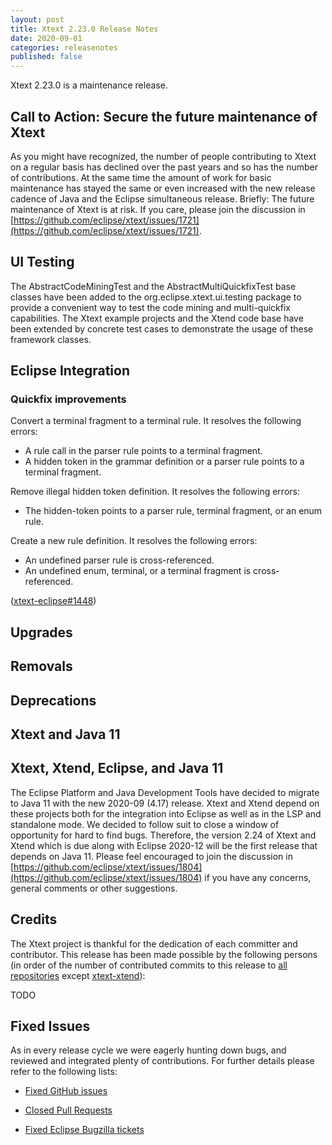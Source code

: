 ```yaml
---
layout: post
title: Xtext 2.23.0 Release Notes
date: 2020-09-01
categories: releasenotes
published: false
---
```


Xtext 2.23.0 is a maintenance release.

## Call to Action: Secure the future maintenance of Xtext

As you might have recognized, the number of people contributing to Xtext on a regular basis has declined over the past years and so has the number of contributions. At the same time the amount of work for basic maintenance has stayed the same or even increased with the new release cadence of Java and the Eclipse simultaneous release. Briefly: The future maintenance of Xtext is at risk. If you care, please join the discussion in [https://github.com/eclipse/xtext/issues/1721](https://github.com/eclipse/xtext/issues/1721).

## UI Testing

The AbstractCodeMiningTest and the AbstractMultiQuickfixTest base classes have been added to the org.eclipse.xtext.ui.testing package to provide a convenient way to test the code mining and multi-quickfix capabilities. The Xtext example projects and the Xtend code base have been extended by concrete test cases to demonstrate the usage of these framework classes.

## Eclipse Integration

### Quickfix improvements

Convert a terminal fragment to a terminal rule. It resolves the following errors:

* A rule call in the parser rule points to a terminal fragment.
* A hidden token in the grammar definition or a parser rule points to a terminal fragment.

Remove illegal hidden token definition. It resolves the following errors:

* The hidden-token points to a parser rule, terminal fragment, or an enum rule.

Create a new rule definition. It resolves the following errors:

* An undefined parser rule is cross-referenced.
* An undefined enum, terminal, or a terminal fragment is cross-referenced.

([xtext-eclipse#1448](https://github.com/eclipse/xtext-eclipse/issues/1448))

## Upgrades

## Removals

## Deprecations

## Xtext and Java 11

## Xtext, Xtend, Eclipse, and Java 11

The Eclipse Platform and Java Development Tools have decided to migrate to Java 11 with the new 2020-09 (4.17) release. Xtext and Xtend depend on these projects both for the integration into Eclipse as well as in the LSP and standalone mode. We decided to follow suit to close a window of opportunity for hard to find bugs. Therefore, the version 2.24 of Xtext and Xtend which is due along with Eclipse 2020-12 will be the first release that depends on Java 11. Please feel encouraged to join the discussion in [https://github.com/eclipse/xtext/issues/1804](https://github.com/eclipse/xtext/issues/1804) if you have any concerns, general comments or other suggestions.

## Credits

The Xtext project is thankful for the dedication of each committer and contributor. This release has been made possible by the following persons (in order of the number of contributed commits to this release to [all repositories](https://github.com/eclipse/xtext#repositories) except [xtext-xtend](https://github.com/eclipse/xtext-xtend)):

TODO

## Fixed Issues

As in every release cycle we were eagerly hunting down bugs, and reviewed and integrated plenty of contributions. For further details please refer to the following lists:

* [Fixed GitHub issues](https://github.com/search?utf8=%E2%9C%93&q=is%3Aissue+milestone%3ARelease_2.23+is%3Aclosed+repo%3Aeclipse%2Fxtext+repo%3Aeclipse%2Fxtext-core+repo%3Aeclipse%2Fxtext-lib+repo%3Aeclipse%2Fxtext-extras+repo%3Aeclipse%2Fxtext-eclipse+repo%3Aeclipse%2Fxtext-idea+repo%3Aeclipse%2Fxtext-web+repo%3Aeclipse%2Fxtext-maven+repo%3Aeclipse%2Fxtext-xtend&type=Issues&ref=searchresults)

* [Closed Pull Requests](https://github.com/search?utf8=%E2%9C%93&q=is%3Apr+milestone%3ARelease_2.23+is%3Aclosed+repo%3Aeclipse%2Fxtext+repo%3Aeclipse%2Fxtext-core+repo%3Aeclipse%2Fxtext-lib+repo%3Aeclipse%2Fxtext-extras+repo%3Aeclipse%2Fxtext-eclipse+repo%3Aeclipse%2Fxtext-idea+repo%3Aeclipse%2Fxtext-web+repo%3Aeclipse%2Fxtext-maven+repo%3Aeclipse%2Fxtext-xtend&type=Issues&ref=searchresults)

* [Fixed Eclipse Bugzilla tickets](https://bugs.eclipse.org/bugs/buglist.cgi?bug_status=RESOLVED&bug_status=VERIFIED&bug_status=CLOSED&classification=Modeling&classification=Tools&columnlist=product%2Ccomponent%2Cassigned_to%2Cbug_status%2Cresolution%2Cshort_desc%2Cchangeddate%2Ckeywords&f0=OP&f1=OP&f3=CP&f4=CP&known_name=Xtext%202.23&list_id=16618269&product=TMF&product=Xtend&query_based_on=Xtext%202.23&query_format=advanced&status_whiteboard=v2.22&status_whiteboard_type=allwordssubstr)
